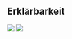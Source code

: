 ## Erklärbarkeit
![](https://asset.cml.dev/9250f599c9f240facea6fa640f194fd7367cf3e7?cml=png)
![](https://asset.cml.dev/04d3757f427eda11c0954a5a6234504b423c50fe?cml=png)

